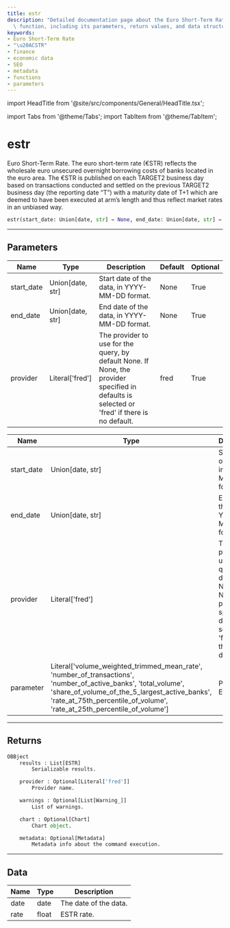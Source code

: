 ```yaml
---
title: estr
description: "Detailed documentation page about the Euro Short-Term Rate (\u20ACSTR)\
  \ function, including its parameters, return values, and data structure."
keywords:
- Euro Short-Term Rate
- "\u20ACSTR"
- finance
- economic data
- SEO
- metadata
- functions
- parameters
---
```


import HeadTitle from '@site/src/components/General/HeadTitle.tsx';

<HeadTitle title="fixedincome.estr - Reference | OpenBB Platform Docs" />

import Tabs from '@theme/Tabs';
import TabItem from '@theme/TabItem';

# estr

Euro Short-Term Rate.
    The euro short-term rate (€STR) reflects the wholesale euro unsecured overnight borrowing costs of banks located in
    the euro area. The €STR is published on each TARGET2 business day based on transactions conducted and settled on
    the previous TARGET2 business day (the reporting date “T”) with a maturity date of T+1 which are deemed to have been
    executed at arm’s length and thus reflect market rates in an unbiased way.

```python wordwrap
estr(start_date: Union[date, str] = None, end_date: Union[date, str] = None, provider: Literal[str] = fred)
```

---

## Parameters

<Tabs>
<TabItem value="standard" label="Standard">

| Name | Type | Description | Default | Optional |
| ---- | ---- | ----------- | ------- | -------- |
| start_date | Union[date, str] | Start date of the data, in YYYY-MM-DD format. | None | True |
| end_date | Union[date, str] | End date of the data, in YYYY-MM-DD format. | None | True |
| provider | Literal['fred'] | The provider to use for the query, by default None. If None, the provider specified in defaults is selected or 'fred' if there is no default. | fred | True |
</TabItem>

<TabItem value='fred' label='fred'>

| Name | Type | Description | Default | Optional |
| ---- | ---- | ----------- | ------- | -------- |
| start_date | Union[date, str] | Start date of the data, in YYYY-MM-DD format. | None | True |
| end_date | Union[date, str] | End date of the data, in YYYY-MM-DD format. | None | True |
| provider | Literal['fred'] | The provider to use for the query, by default None. If None, the provider specified in defaults is selected or 'fred' if there is no default. | fred | True |
| parameter | Literal['volume_weighted_trimmed_mean_rate', 'number_of_transactions', 'number_of_active_banks', 'total_volume', 'share_of_volume_of_the_5_largest_active_banks', 'rate_at_75th_percentile_of_volume', 'rate_at_25th_percentile_of_volume'] | Period of ESTR rate. | volume_weighted_trimmed_mean_rate | True |
</TabItem>

</Tabs>

---

## Returns

```python wordwrap
OBBject
    results : List[ESTR]
        Serializable results.

    provider : Optional[Literal['fred']]
        Provider name.

    warnings : Optional[List[Warning_]]
        List of warnings.

    chart : Optional[Chart]
        Chart object.

    metadata: Optional[Metadata]
        Metadata info about the command execution.
```

---

## Data

<Tabs>
<TabItem value="standard" label="Standard">

| Name | Type | Description |
| ---- | ---- | ----------- |
| date | date | The date of the data. |
| rate | float | ESTR rate. |
</TabItem>

</Tabs>
